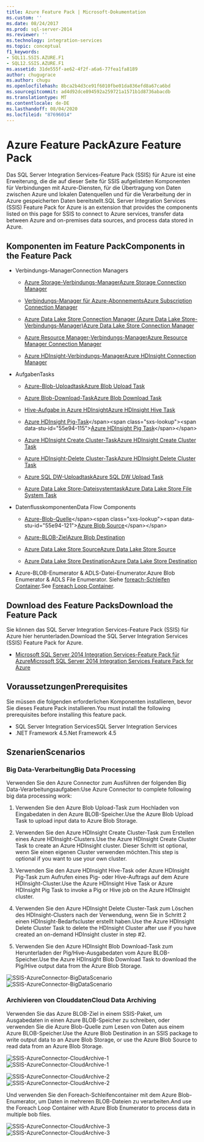 ```yaml
---
title: Azure Feature Pack | Microsoft-Dokumentation
ms.custom: ''
ms.date: 08/24/2017
ms.prod: sql-server-2014
ms.reviewer: ''
ms.technology: integration-services
ms.topic: conceptual
f1_keywords:
- SQL11.SSIS.AZURE.F1
- SQL12.SSIS.AZURE.F1
ms.assetid: 31de555f-ae62-4f2f-a6a6-77fea1fa8189
author: chugugrace
ms.author: chugu
ms.openlocfilehash: 8bca2b4d3ce91f6010fbe01da836efd8a67ca6bd
ms.sourcegitcommit: ad4d92dce894592a259721a1571b1d8736abacdb
ms.translationtype: MT
ms.contentlocale: de-DE
ms.lasthandoff: 08/04/2020
ms.locfileid: "87696014"
---
```

# <a name="azure-feature-pack"></a><span data-ttu-id="55e94-102">Azure Feature Pack</span><span class="sxs-lookup"><span data-stu-id="55e94-102">Azure Feature Pack</span></span>
<span data-ttu-id="55e94-103">Das SQL Server Integration Services-Feature Pack (SSIS) für Azure ist eine Erweiterung, die die auf dieser Seite für SSIS aufgelisteten Komponenten für Verbindungen mit Azure-Diensten, für die Übertragung von Daten zwischen Azure und lokalen Datenquellen und für die Verarbeitung der in Azure gespeicherten Daten bereitstellt.</span><span class="sxs-lookup"><span data-stu-id="55e94-103">SQL Server Integration Services (SSIS) Feature Pack for Azure is an extension that provides the components listed on this page for SSIS to connect to Azure services, transfer data between Azure and on-premises data sources, and process data stored in Azure.</span></span>

## <a name="components-in-the-feature-pack"></a><span data-ttu-id="55e94-104">Komponenten im Feature Pack</span><span class="sxs-lookup"><span data-stu-id="55e94-104">Components in the Feature Pack</span></span>
  
-   <span data-ttu-id="55e94-105">Verbindungs-Manager</span><span class="sxs-lookup"><span data-stu-id="55e94-105">Connection Managers</span></span>  
  
    -   [<span data-ttu-id="55e94-106">Azure Storage-Verbindungs-Manager</span><span class="sxs-lookup"><span data-stu-id="55e94-106">Azure Storage Connection Manager</span></span>](connection-manager/azure-storage-connection-manager.md)  
  
    -   [<span data-ttu-id="55e94-107">Verbindungs-Manager für Azure-Abonnements</span><span class="sxs-lookup"><span data-stu-id="55e94-107">Azure Subscription Connection Manager</span></span>](connection-manager/azure-subscription-connection-manager.md)  
    
    -   [<span data-ttu-id="55e94-108">Azure Data Lake Store Connection Manager (Azure Data Lake Store-Verbindungs-Manager)</span><span class="sxs-lookup"><span data-stu-id="55e94-108">Azure Data Lake Store Connection Manager</span></span>](../../2014/integration-services/azure-data-lake-store-connection-manager.md)
    
    -   [<span data-ttu-id="55e94-109">Azure Resource Manager-Verbindungs-Manager</span><span class="sxs-lookup"><span data-stu-id="55e94-109">Azure Resource Manager Connection Manager</span></span>](../../2014/integration-services/azure-resource-manager-connection-manager.md)
    
    -   [<span data-ttu-id="55e94-110">Azure HDInsight-Verbindungs-Manager</span><span class="sxs-lookup"><span data-stu-id="55e94-110">Azure HDInsight Connection Manager</span></span>](../../2014/integration-services/azure-hdinsight-connection-manager.md)
  
-   <span data-ttu-id="55e94-111">Aufgaben</span><span class="sxs-lookup"><span data-stu-id="55e94-111">Tasks</span></span>  
  
    -   [<span data-ttu-id="55e94-112">Azure-Blob-Uploadtask</span><span class="sxs-lookup"><span data-stu-id="55e94-112">Azure Blob Upload Task</span></span>](control-flow/azure-blob-upload-task.md)  
  
    -   [<span data-ttu-id="55e94-113">Azure Blob-Download-Task</span><span class="sxs-lookup"><span data-stu-id="55e94-113">Azure Blob Download Task</span></span>](control-flow/azure-blob-download-task.md)  
  
    -   [<span data-ttu-id="55e94-114">Hive-Aufgabe in Azure HDInsight</span><span class="sxs-lookup"><span data-stu-id="55e94-114">Azure HDInsight Hive Task</span></span>](control-flow/azure-hdinsight-hive-task.md)  
  
    -   <span data-ttu-id="55e94-115">[Azure HDInsight Pig-Task](https://msdn.microsoft.com/library/mt146781(v=sql.120).aspx)</span><span class="sxs-lookup"><span data-stu-id="55e94-115">[Azure HDInsight Pig Task](https://msdn.microsoft.com/library/mt146781(v=sql.120).aspx)</span></span>
  
    -   [<span data-ttu-id="55e94-116">Azure HDInsight Create Cluster-Task</span><span class="sxs-lookup"><span data-stu-id="55e94-116">Azure HDInsight Create Cluster Task</span></span>](control-flow/azure-hdinsight-create-cluster-task.md)  
  
    -   [<span data-ttu-id="55e94-117">Azure HDInsight-Delete Cluster-Task</span><span class="sxs-lookup"><span data-stu-id="55e94-117">Azure HDInsight Delete Cluster Task</span></span>](control-flow/azure-hdinsight-delete-cluster-task.md)
    
    -   [<span data-ttu-id="55e94-118">Azure SQL DW-Uploadtask</span><span class="sxs-lookup"><span data-stu-id="55e94-118">Azure SQL DW Upload Task</span></span>](../../2014/integration-services/azure-sql-dw-upload-task.md)    
    
    -   [<span data-ttu-id="55e94-119">Azure Data Lake Store-Dateisystemtask</span><span class="sxs-lookup"><span data-stu-id="55e94-119">Azure Data Lake Store File System Task</span></span>](control-flow/file-system-task.md)    
  
-   <span data-ttu-id="55e94-120">Datenflusskomponenten</span><span class="sxs-lookup"><span data-stu-id="55e94-120">Data Flow Components</span></span>  
  
    -   <span data-ttu-id="55e94-121">[Azure-Blob-Quelle](https://msdn.microsoft.com/library/mt146775(v=sql.120).aspx)</span><span class="sxs-lookup"><span data-stu-id="55e94-121">[Azure Blob Source](https://msdn.microsoft.com/library/mt146775(v=sql.120).aspx)</span></span>  
  
    -   [<span data-ttu-id="55e94-122">Azure-BLOB-Ziel</span><span class="sxs-lookup"><span data-stu-id="55e94-122">Azure Blob Destination</span></span>](data-flow/azure-blob-destination.md)  
    
    -   [<span data-ttu-id="55e94-123">Azure Data Lake Store Source</span><span class="sxs-lookup"><span data-stu-id="55e94-123">Azure Data Lake Store Source</span></span>](../../2014/integration-services/azure-data-lake-store-source.md)
    
    -   [<span data-ttu-id="55e94-124">Azure Data Lake Store Destination</span><span class="sxs-lookup"><span data-stu-id="55e94-124">Azure Data Lake Store Destination</span></span>](../../2014/integration-services/azure-data-lake-store-destination.md)
  
-   <span data-ttu-id="55e94-125">Azure-BLOB-Enumerator & ADLS-Datei-Enumerator.</span><span class="sxs-lookup"><span data-stu-id="55e94-125">Azure Blob Enumerator & ADLS File Enumerator.</span></span> <span data-ttu-id="55e94-126">Siehe [foreach-Schleifen Container](control-flow/foreach-loop-container.md).</span><span class="sxs-lookup"><span data-stu-id="55e94-126">See [Foreach Loop Container](control-flow/foreach-loop-container.md).</span></span>  
  
 
## <a name="download-the-feature-pack"></a><span data-ttu-id="55e94-127">Download des Feature Packs</span><span class="sxs-lookup"><span data-stu-id="55e94-127">Download the Feature Pack</span></span>  
<span data-ttu-id="55e94-128">Sie können das SQL Server Integration Services-Feature Pack (SSIS) für Azure hier herunterladen.</span><span class="sxs-lookup"><span data-stu-id="55e94-128">Download the SQL Server Integration Services (SSIS) Feature Pack for Azure.</span></span>  
  
-   [<span data-ttu-id="55e94-129">Microsoft SQL Server 2014 Integration Services-Feature Pack für Azure</span><span class="sxs-lookup"><span data-stu-id="55e94-129">Microsoft SQL Server 2014 Integration Services Feature Pack for Azure</span></span>](https://www.microsoft.com/download/details.aspx?id=47366)  

## <a name="prerequisites"></a><span data-ttu-id="55e94-130">Voraussetzungen</span><span class="sxs-lookup"><span data-stu-id="55e94-130">Prerequisites</span></span>  
<span data-ttu-id="55e94-131">Sie müssen die folgenden erforderlichen Komponenten installieren, bevor Sie dieses Feature Pack installieren.</span><span class="sxs-lookup"><span data-stu-id="55e94-131">You must install the following prerequisites before installing this feature pack.</span></span>  
  
-   <span data-ttu-id="55e94-132">SQL Server Integration Services</span><span class="sxs-lookup"><span data-stu-id="55e94-132">SQL Server Integration Services</span></span>  
-   <span data-ttu-id="55e94-133">.NET Framework 4.5</span><span class="sxs-lookup"><span data-stu-id="55e94-133">.Net Framework 4.5</span></span>  
  
## <a name="scenarios"></a><span data-ttu-id="55e94-134">Szenarien</span><span class="sxs-lookup"><span data-stu-id="55e94-134">Scenarios</span></span>  
  
### <a name="big-data-processing"></a><span data-ttu-id="55e94-135">Big Data-Verarbeitung</span><span class="sxs-lookup"><span data-stu-id="55e94-135">Big Data Processing</span></span>  
 <span data-ttu-id="55e94-136">Verwenden Sie den Azure Connector zum Ausführen der folgenden Big Data-Verarbeitungsaufgaben:</span><span class="sxs-lookup"><span data-stu-id="55e94-136">Use Azure Connector to complete following big data processing work:</span></span>  
  
1.  <span data-ttu-id="55e94-137">Verwenden Sie den Azure Blob Upload-Task zum Hochladen von Eingabedaten in den Azure BLOB-Speicher.</span><span class="sxs-lookup"><span data-stu-id="55e94-137">Use the Azure Blob Upload Task to upload input data to Azure Blob Storage.</span></span>  
  
2.  <span data-ttu-id="55e94-138">Verwenden Sie den Azure HDInsight Create Cluster-Task zum Erstellen eines Azure HDInsight-Clusters.</span><span class="sxs-lookup"><span data-stu-id="55e94-138">Use the Azure HDInsight Create Cluster Task to create an Azure HDInsight cluster.</span></span> <span data-ttu-id="55e94-139">Dieser Schritt ist optional, wenn Sie einen eigenen Cluster verwenden möchten.</span><span class="sxs-lookup"><span data-stu-id="55e94-139">This step is optional if you want to use your own cluster.</span></span>  
  
3.  <span data-ttu-id="55e94-140">Verwenden Sie den Azure HDInsight Hive-Task oder Azure HDInsight Pig-Task zum Aufrufen eines Pig- oder Hive-Auftrags auf dem Azure HDInsight-Cluster.</span><span class="sxs-lookup"><span data-stu-id="55e94-140">Use the Azure HDInsight Hive Task or Azure HDInsight Pig Task to invoke a Pig or Hive job on the Azure HDInsight cluster.</span></span>  
  
4.  <span data-ttu-id="55e94-141">Verwenden Sie den Azure HDInsight Delete Cluster-Task zum Löschen des HDInsight-Clusters nach der Verwendung, wenn Sie in Schritt 2 einen HDInsight-Bedarfscluster erstellt haben.</span><span class="sxs-lookup"><span data-stu-id="55e94-141">Use the Azure HDInsight Delete Cluster Task to delete the HDInsight Cluster after use if you have created an on-demand HDInsight cluster in step #2.</span></span>  
  
5.  <span data-ttu-id="55e94-142">Verwenden Sie den Azure HDInsight Blob Download-Task zum Herunterladen der Pig/Hive-Ausgabedaten vom Azure BLOB-Speicher.</span><span class="sxs-lookup"><span data-stu-id="55e94-142">Use the Azure HDInsight Blob Download Task to download the Pig/Hive output data from the Azure Blob Storage.</span></span>  
  
 <span data-ttu-id="55e94-143">![SSIS-AzureConnector-BigDataScenario](media/ssis-azureconnector-bigdatascenario.png "SSIS-AzureConnector-BigDataScenario")</span><span class="sxs-lookup"><span data-stu-id="55e94-143">![SSIS-AzureConnector-BigDataScenario](media/ssis-azureconnector-bigdatascenario.png "SSIS-AzureConnector-BigDataScenario")</span></span>  
  
### <a name="cloud-data-archiving"></a><span data-ttu-id="55e94-144">Archivieren von Clouddaten</span><span class="sxs-lookup"><span data-stu-id="55e94-144">Cloud Data Archiving</span></span>  
 <span data-ttu-id="55e94-145">Verwenden Sie das Azure BLOB-Ziel in einem SSIS-Paket, um Ausgabedaten in einen Azure BLOB-Speicher zu schreiben, oder verwenden Sie die Azure Blob-Quelle zum Lesen von Daten aus einem Azure BLOB-Speicher.</span><span class="sxs-lookup"><span data-stu-id="55e94-145">Use the Azure Blob Destination in an SSIS package to write output data to an Azure Blob Storage, or use the Azure Blob Source to read data from an Azure Blob Storage.</span></span>  
  
 <span data-ttu-id="55e94-146">![SSIS-AzureConnector-CloudArchive-1](media/ssis-azureconnector-cloudarchive-1.png "SSIS-AzureConnector-CloudArchive-1")</span><span class="sxs-lookup"><span data-stu-id="55e94-146">![SSIS-AzureConnector-CloudArchive-1](media/ssis-azureconnector-cloudarchive-1.png "SSIS-AzureConnector-CloudArchive-1")</span></span>  
  
 <span data-ttu-id="55e94-147">![SSIS-AzureConnector-CloudArchive-2](media/ssis-azureconnector-cloudarchive-2.png "SSIS-AzureConnector-CloudArchive-2")</span><span class="sxs-lookup"><span data-stu-id="55e94-147">![SSIS-AzureConnector-CloudArchive-2](media/ssis-azureconnector-cloudarchive-2.png "SSIS-AzureConnector-CloudArchive-2")</span></span>  
  
 <span data-ttu-id="55e94-148">Und verwenden Sie den Foreach-Schleifencontainer mit dem Azure Blob-Enumerator, um Daten in mehreren BLOB-Dateien zu verarbeiten.</span><span class="sxs-lookup"><span data-stu-id="55e94-148">And use the Foreach Loop Container with Azure Blob Enumerator to process data in multiple bob files.</span></span>  
  
 <span data-ttu-id="55e94-149">![SSIS-AzureConnector-CloudArchive-3](media/ssis-azureconnector-cloudarchive-3.png "SSIS-AzureConnector-CloudArchive-3")</span><span class="sxs-lookup"><span data-stu-id="55e94-149">![SSIS-AzureConnector-CloudArchive-3](media/ssis-azureconnector-cloudarchive-3.png "SSIS-AzureConnector-CloudArchive-3")</span></span>  
  
  
